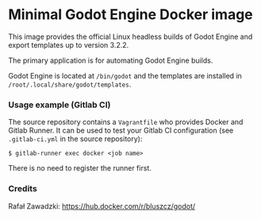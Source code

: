 # Minimal Godot Engine Docker image

This image provides the official Linux headless builds of Godot Engine and export templates up to version 3.2.2.

The primary application is for automating Godot Engine builds.

Godot Engine is located at ```/bin/godot``` and the templates are installed in ```/root/.local/share/godot/templates```.

### Usage example (Gitlab CI)

The source repository contains a ```Vagrantfile``` who provides Docker and Gitlab Runner. It can be used to test your Gitlab CI configuration (see ```.gitlab-ci.yml``` in the source repository):

    $ gitlab-runner exec docker <job name>
   
There is no need to register the runner first.

### Credits

Rafał Zawadzki: https://hub.docker.com/r/bluszcz/godot/
